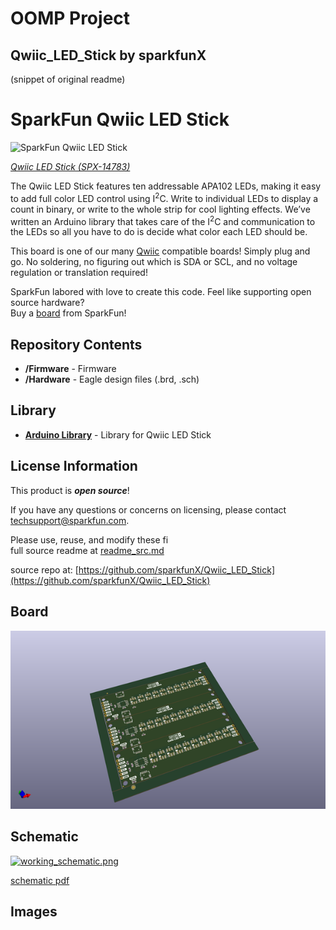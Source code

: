 # OOMP Project  
## Qwiic_LED_Stick  by sparkfunX  
  
(snippet of original readme)  
  
SparkFun Qwiic LED Stick  
========================================  
  
![SparkFun Qwiic LED Stick](https://cdn.sparkfun.com/assets/parts/1/3/0/3/7/SparkFun_Qwiic_LED_Stick.gif)  
  
[*Qwiic LED Stick (SPX-14783)*](https://www.sparkfun.com/products/14783)  
  
The Qwiic LED Stick features ten addressable APA102 LEDs, making it easy to add full color LED control using I<sup>2</sup>C. Write to individual LEDs to display a count in binary, or write to the whole strip for cool lighting effects. We’ve written an Arduino library that takes care of the I<sup>2</sup>C and communication to the LEDs so all you have to do is decide what color each LED should be.  
  
This board is one of our many [Qwiic](https://www.sparkfun.com/qwiic) compatible boards! Simply plug and go. No soldering, no figuring out which is SDA or SCL, and no voltage regulation or translation required!  
  
SparkFun labored with love to create this code. Feel like supporting open source hardware?   
Buy a [board](https://www.sparkfun.com/products/14783) from SparkFun!  
  
Repository Contents  
-------------------  
  
* **/Firmware** - Firmware  
* **/Hardware** - Eagle design files (.brd, .sch)  
  
Library  
--------------  
* **[Arduino Library](https://github.com/sparkfun/SparkFun_Qwiic_LED_Stick_Arduino_Library)** - Library for Qwiic LED Stick  
  
License Information  
-------------------  
  
This product is _**open source**_!   
  
If you have any questions or concerns on licensing, please contact techsupport@sparkfun.com.  
  
Please use, reuse, and modify these fi  
  full source readme at [readme_src.md](readme_src.md)  
  
source repo at: [https://github.com/sparkfunX/Qwiic_LED_Stick](https://github.com/sparkfunX/Qwiic_LED_Stick)  
## Board  
  
[![working_3d.png](working_3d_600.png)](working_3d.png)  
## Schematic  
  
[![working_schematic.png](working_schematic_600.png)](working_schematic.png)  
  
[schematic pdf](working_schematic.pdf)  
## Images  
